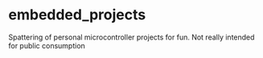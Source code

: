 embedded_projects
=================

Spattering of personal microcontroller projects for fun.  Not really intended for public consumption 
